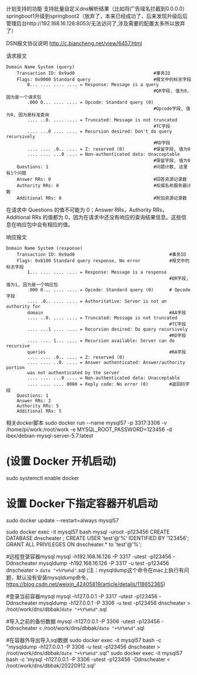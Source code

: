 计划支持的功能
支持批量自定义dns解析结果（比如将广告域名拦截到0.0.0.0）
springboot1升级到springboot2（放弃了，本来已经成功了，后来发现升级后后管理后台http://192.168.16.126:8053/无法访问了,涉及需要的配置太多所以放弃了）


DSN报文协议说明
http://c.biancheng.net/view/6457.html


请求报文
```
Domain Name System (query)
    Transaction ID: 0x9ad0                              #事务ID
    Flags: 0x0000 Standard query                        #报文中的标志字段
        0... .... .... .... = Response: Message is a query
                                                        #QR字段, 值为0, 因为是一个请求包
        .000 0... .... .... = Opcode: Standard query (0)
                                                        #Opcode字段, 值为0, 因为是标准查询
        .... ..0. .... .... = Truncated: Message is not truncated
                                                        #TC字段
        .... ...0 .... .... = Recursion desired: Don't do query recursively 
                                                        #RD字段
        .... .... .0.. .... = Z: reserved (0)           #保留字段, 值为0
        .... .... ...0 .... = Non-authenticated data: Unacceptable   
                                                        #保留字段, 值为0
    Questions: 1                                        #问题计数, 这里有1个问题
    Answer RRs: 0                                       #回答资源记录数
    Authority RRs: 0                                    #权威名称服务器计数
    Additional RRs: 0                                   #附加资源记录数
```
在请求中 Questions 的值不可能为 0；Answer RRs，Authority RRs，Additional RRs 的值都为 0，因为在请求中还没有响应的查询结果信息。这些信息在响应包中会有相应的值。

响应报文
```
Domain Name System (response)
    Transaction ID: 0x9ad0                                    #事务ID
    Flags: 0x8180 Standard query response, No error           #报文中的标志字段
        1... .... .... .... = Response: Message is a response
                                                              #QR字段, 值为1, 因为是一个响应包
        .000 0... .... .... = Opcode: Standard query (0)      # Opcode字段
        .... .0.. .... .... = Authoritative: Server is not an authority for
        domain                                                #AA字段
        .... ..0. .... .... = Truncated: Message is not truncated
                                                              #TC字段
        .... ...1 .... .... = Recursion desired: Do query recursively 
                                                              #RD字段
        .... .... 1... .... = Recursion available: Server can do recursive
        queries                                               #RA字段
        .... .... .0.. .... = Z: reserved (0)
        .... .... ..0. .... = Answer authenticated: Answer/authority portion
        was not authenticated by the server
        .... .... ...0 .... = Non-authenticated data: Unacceptable
        .... .... .... 0000 = Reply code: No error (0)        #返回码字段
    Questions: 1
    Answer RRs: 2
    Authority RRs: 5
    Additional RRs: 5
```




相关docker脚本
sudo docker run --name mysql57 -p 3317:3306  -v /home/pi/work:/root/work  -e MYSQL_ROOT_PASSWORD=123456 -d ibex/debian-mysql-server-5.7:latest

# (设置 Docker 开机启动)
sudo systemctl enable docker
# 设置 Docker下指定容器开机启动
sudo docker update --restart=always  mysql57

sudo docker exec -it mysql57 bash
mysql -uroot  -p123456 
CREATE DATABASE dnscheater ;
CREATE USER 'test'@'%' IDENTIFIED BY '123456';
GRANT ALL PRIVILEGES ON dnscheater.* to 'test'@'%';

#远程登录容器mysql
mysql -h192.168.16.126  -P 3317 -utest -p123456 -Ddnscheater
mysqldump -h192.168.16.126  -P 3317 -u test -p123456  dnscheater > `date "+%Y%m%d"`.sql 
(注：mysqldump这个命令在mac上执行有问题，默认没有安装mysqldump命令，https://blog.csdn.net/weixin_42405819/article/details/118652365)

#登录当前容器mysql
mysql -h127.0.0.1  -P 3317 -utest -p123456  -Ddnscheater
mysqldump -h127.0.0.1 -P 3306 -u test -p123456  dnscheater > /root/work/dns/dbbak/`date "+%Y%m%d"`.sql

#导入之前的备份数据
mysql -h127.0.0.1  -P 3306 -utest -p123456  -Ddnscheater  < /root/work/dns/dbbak/`date "+%Y%m%d"`.sql

#在容器外导出导入sql数据
sudo docker exec -it mysql57 bash -c "mysqldump -h127.0.0.1 -P 3306 -u test -p123456  dnscheater > /root/work/dns/dbbak/`date "+%Y%m%d"`.sql"
sudo docker exec -it mysql57 bash -c 'mysql -h127.0.0.1  -P 3306 -utest -p123456  -Ddnscheater  < /root/work/dns/dbbak/20220912.sql'




